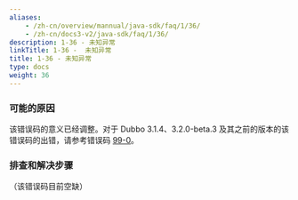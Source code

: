 ```yaml
---
aliases:
    - /zh-cn/overview/mannual/java-sdk/faq/1/36/
    - /zh-cn/docs3-v2/java-sdk/faq/1/36/
description: 1-36 - 未知异常
linkTitle: 1-36 -  未知异常
title: 1-36 - 未知异常
type: docs
weight: 36
---
```







### 可能的原因
该错误码的意义已经调整。对于 Dubbo 3.1.4、3.2.0-beta.3 及其之前的版本的该错误码的出错，请参考错误码 [99-0](/zh-cn/overview/mannual/java-sdk/faq/99/0/)。

### 排查和解决步骤
（该错误码目前空缺）